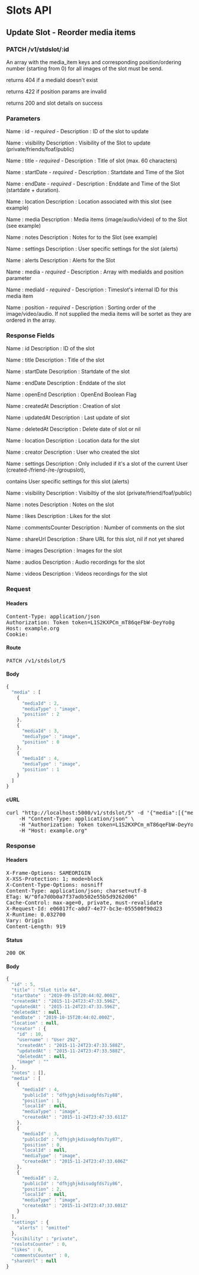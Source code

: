 # Slots API

## Update Slot - Reorder media items

### PATCH /v1/stdslot/:id

An array with the media_item keys and corresponding position/ordering number (starting from 0) for all images of the slot must be send.

returns 404 if a mediaId doesn&#39;t exist

returns 422 if position params are invalid

returns 200 and slot details on success

### Parameters

Name : id *- required -*
Description : ID of the slot to update

Name : visibility
Description : Visibility of the Slot to update (private/friends/foaf/public)

Name : title *- required -*
Description : Title of slot (max. 60 characters)

Name : startDate *- required -*
Description : Startdate and Time of the Slot

Name : endDate *- required -*
Description : Enddate and Time of the Slot (startdate + duration).

Name : location
Description : Location associated with this slot (see example)

Name : media
Description : Media items (image/audio/video) of to the Slot (see example)

Name : notes
Description : Notes for to the Slot (see example)

Name : settings
Description : User specific settings for the slot (alerts)

Name : alerts
Description : Alerts for the Slot

Name : media *- required -*
Description : Array with mediaIds and position parameter

Name : mediaId *- required -*
Description : Timeslot&#39;s internal ID for this media item

Name : position *- required -*
Description : Sorting order of the image/video/audio. If not supplied the media items will be sortet as they are ordered in the array.


### Response Fields

Name : id
Description : ID of the slot

Name : title
Description : Title of the slot

Name : startDate
Description : Startdate of the slot

Name : endDate
Description : Enddate of the slot

Name : openEnd
Description : OpenEnd Boolean Flag

Name : createdAt
Description : Creation of slot

Name : updatedAt
Description : Last update of slot

Name : deletedAt
Description : Delete date of slot or nil

Name : location
Description : Location data for the slot

Name : creator
Description : User who created the slot

Name : settings
Description : Only included if it&#39;s a slot of the current User (created-/friend-/re-/groupslot),

contains User specific settings for this slot (alerts)

Name : visibility
Description : Visibiltiy of the slot (private/friend/foaf/public)

Name : notes
Description : Notes on the slot

Name : likes
Description : Likes for the slot

Name : commentsCounter
Description : Number of comments on the slot

Name : shareUrl
Description : Share URL for this slot, nil if not yet shared

Name : images
Description : Images for the slot

Name : audios
Description : Audio recordings for the slot

Name : videos
Description : Videos recordings for the slot

### Request

#### Headers

<pre>Content-Type: application/json
Authorization: Token token=L1S2KXPCm_mT86qeFbW-DeyYo0g
Host: example.org
Cookie: </pre>

#### Route

<pre>PATCH /v1/stdslot/5</pre>

#### Body
```javascript
{
  "media" : [
    {
      "mediaId" : 2,
      "mediaType" : "image",
      "position" : 2
    },
    {
      "mediaId" : 3,
      "mediaType" : "image",
      "position" : 0
    },
    {
      "mediaId" : 4,
      "mediaType" : "image",
      "position" : 1
    }
  ]
}
```


#### cURL

<pre class="request">curl &quot;http://localhost:5000/v1/stdslot/5&quot; -d &#39;{&quot;media&quot;:[{&quot;mediaId&quot;:2,&quot;mediaType&quot;:&quot;image&quot;,&quot;position&quot;:2},{&quot;mediaId&quot;:3,&quot;mediaType&quot;:&quot;image&quot;,&quot;position&quot;:0},{&quot;mediaId&quot;:4,&quot;mediaType&quot;:&quot;image&quot;,&quot;position&quot;:1}]}&#39; -X PATCH \
	-H &quot;Content-Type: application/json&quot; \
	-H &quot;Authorization: Token token=L1S2KXPCm_mT86qeFbW-DeyYo0g&quot; \
	-H &quot;Host: example.org&quot;</pre>

### Response

#### Headers

<pre>X-Frame-Options: SAMEORIGIN
X-XSS-Protection: 1; mode=block
X-Content-Type-Options: nosniff
Content-Type: application/json; charset=utf-8
ETag: W/&quot;0fa7d0b0a7f37adb502e55b5d9262d06&quot;
Cache-Control: max-age=0, private, must-revalidate
X-Request-Id: e06017fc-a0d7-4e77-bc3e-055500f90d23
X-Runtime: 0.032700
Vary: Origin
Content-Length: 919</pre>

#### Status

<pre>200 OK</pre>

#### Body

```javascript
{
  "id" : 5,
  "title" : "Slot title 64",
  "startDate" : "2019-09-15T20:44:02.000Z",
  "createdAt" : "2015-11-24T23:47:33.596Z",
  "updatedAt" : "2015-11-24T23:47:33.596Z",
  "deletedAt" : null,
  "endDate" : "2019-10-15T20:44:02.000Z",
  "location" : null,
  "creator" : {
    "id" : 10,
    "username" : "User 292",
    "createdAt" : "2015-11-24T23:47:33.588Z",
    "updatedAt" : "2015-11-24T23:47:33.588Z",
    "deletedAt" : null,
    "image" : ""
  },
  "notes" : [],
  "media" : [
    {
      "mediaId" : 4,
      "publicId" : "dfhjghjkdisudgfds7iy88",
      "position" : 1,
      "localId" : null,
      "mediaType" : "image",
      "createdAt" : "2015-11-24T23:47:33.611Z"
    },
    {
      "mediaId" : 3,
      "publicId" : "dfhjghjkdisudgfds7iy87",
      "position" : 0,
      "localId" : null,
      "mediaType" : "image",
      "createdAt" : "2015-11-24T23:47:33.606Z"
    },
    {
      "mediaId" : 2,
      "publicId" : "dfhjghjkdisudgfds7iy86",
      "position" : 2,
      "localId" : null,
      "mediaType" : "image",
      "createdAt" : "2015-11-24T23:47:33.601Z"
    }
  ],
  "settings" : {
    "alerts" : "omitted"
  },
  "visibility" : "private",
  "reslotsCounter" : 0,
  "likes" : 0,
  "commentsCounter" : 0,
  "shareUrl" : null
}
```
